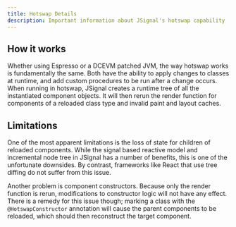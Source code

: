 ```yaml
---
title: Hotswap Details
description: Important information about JSignal's hotswap capability
---
```


## How it works

Whether using Espresso or a DCEVM patched JVM, the way hotswap works is fundamentally the same. Both have the ability to apply changes to classes at runtime, and add custom procedures to be run after a change occurs. When running in hotswap, JSignal creates a runtime tree of all the instantiated component objects. It will then rerun the render function for components of a reloaded class type and invalid paint and layout caches.

## Limitations

One of the most apparent limitations is the loss of state for children of reloaded components. While the signal based reactive model and incremental node tree in JSignal has a number of benefits, this is one of the unfortunate downsides. By contrast, frameworks like React that use tree diffing do not suffer from this issue.

Another problem is component constructors. Because only the render function is rerun, modifications to constructor logic will not have any effect. There is a remedy for this issue though; marking a class with the `@HotswapConstructor` annotation will cause the parent components to be reloaded, which should then reconstruct the target component.
